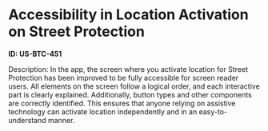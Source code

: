 # Accessibility in Location Activation on Street Protection

**ID: US-BTC-451**

Description: In the app, the screen where you activate location for Street Protection has been improved to be fully accessible for screen reader users. All elements on the screen follow a logical order, and each interactive part is clearly explained. Additionally, button types and other components are correctly identified. This ensures that anyone relying on assistive technology can activate location independently and in an easy-to-understand manner.